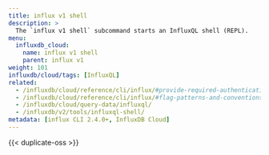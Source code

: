 ```yaml
---
title: influx v1 shell
description: >
  The `influx v1 shell` subcommand starts an InfluxQL shell (REPL).
menu:
  influxdb_cloud:
    name: influx v1 shell
    parent: influx v1
weight: 101
influxdb/cloud/tags: [InfluxQL]
related:
  - /influxdb/cloud/reference/cli/influx/#provide-required-authentication-credentials, influx CLI—Provide required authentication credentials
  - /influxdb/cloud/reference/cli/influx/#flag-patterns-and-conventions, influx CLI—Flag patterns and conventions
  - /influxdb/cloud/query-data/influxql/
  - /influxdb/v2/tools/influxql-shell/
metadata: [influx CLI 2.4.0+, InfluxDB Cloud]
---
```


{{< duplicate-oss >}}
